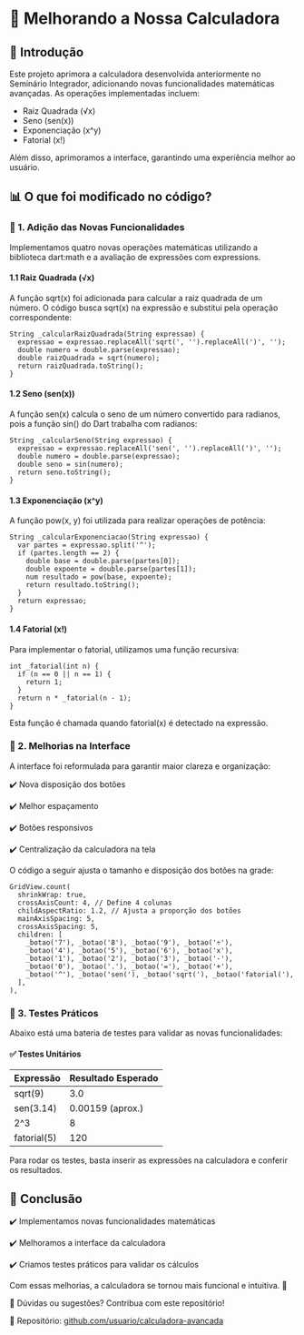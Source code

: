 # 🚀 Melhorando a Nossa Calculadora

## 📌 Introdução

Este projeto aprimora a calculadora desenvolvida anteriormente no Seminário Integrador, adicionando novas funcionalidades matemáticas avançadas. As operações implementadas incluem:

- Raiz Quadrada (√x)
- Seno (sen(x))
- Exponenciação (x^y)
- Fatorial (x!)

Além disso, aprimoramos a interface, garantindo uma experiência melhor ao usuário.

## 📊 O que foi modificado no código?

### 🔹 1. Adição das Novas Funcionalidades
Implementamos quatro novas operações matemáticas utilizando a biblioteca dart:math e a avaliação de expressões com expressions.

#### 1.1 Raiz Quadrada (√x)

A função sqrt(x) foi adicionada para calcular a raiz quadrada de um número. O código busca sqrt(x) na expressão e substitui pela operação correspondente:

```
String _calcularRaizQuadrada(String expressao) {
  expressao = expressao.replaceAll('sqrt(', '').replaceAll(')', '');
  double numero = double.parse(expressao);
  double raizQuadrada = sqrt(numero);
  return raizQuadrada.toString();
}
```
#### 1.2 Seno (sen(x))

A função sen(x) calcula o seno de um número convertido para radianos, pois a função sin() do Dart trabalha com radianos:

```
String _calcularSeno(String expressao) {
  expressao = expressao.replaceAll('sen(', '').replaceAll(')', '');
  double numero = double.parse(expressao);
  double seno = sin(numero);
  return seno.toString();
}
```

#### 1.3 Exponenciação (x^y)

A função pow(x, y) foi utilizada para realizar operações de potência:

```
String _calcularExponenciacao(String expressao) {
  var partes = expressao.split('^');
  if (partes.length == 2) {
    double base = double.parse(partes[0]);
    double expoente = double.parse(partes[1]);
    num resultado = pow(base, expoente);
    return resultado.toString();
  }
  return expressao;
}
```

#### 1.4 Fatorial (x!)

Para implementar o fatorial, utilizamos uma função recursiva:

```
int _fatorial(int n) {
  if (n == 0 || n == 1) {
    return 1;
  }
  return n * _fatorial(n - 1);
}
```

Esta função é chamada quando fatorial(x) é detectado na expressão.

### 🎨 2. Melhorias na Interface

A interface foi reformulada para garantir maior clareza e organização: 

✔️ Nova disposição dos botões

✔️ Melhor espaçamento

✔️ Botões responsivos

✔️ Centralização da calculadora na tela

O código a seguir ajusta o tamanho e disposição dos botões na grade:

```
GridView.count(
  shrinkWrap: true,
  crossAxisCount: 4, // Define 4 colunas
  childAspectRatio: 1.2, // Ajusta a proporção dos botões
  mainAxisSpacing: 5,
  crossAxisSpacing: 5,
  children: [
    _botao('7'), _botao('8'), _botao('9'), _botao('÷'),
    _botao('4'), _botao('5'), _botao('6'), _botao('x'),
    _botao('1'), _botao('2'), _botao('3'), _botao('-'),
    _botao('0'), _botao('.'), _botao('='), _botao('+'),
    _botao('^'), _botao('sen('), _botao('sqrt('), _botao('fatorial('),
  ],
),
```

### 🔬 3. Testes Práticos

Abaixo está uma bateria de testes para validar as novas funcionalidades:

#### ✅ Testes Unitários

| Expressão	| Resultado Esperado |
| --- | --- |
| sqrt(9) |	3.0 |
| sen(3.14) |	0.00159 (aprox.) |
| 2^3 |	8 |
| fatorial(5) |	120 |

Para rodar os testes, basta inserir as expressões na calculadora e conferir os resultados.

## 🎤 Conclusão

✔️ Implementamos novas funcionalidades matemáticas

✔️ Melhoramos a interface da calculadora

✔️ Criamos testes práticos para validar os cálculos

Com essas melhorias, a calculadora se tornou mais funcional e intuitiva. 🚀

📌 Dúvidas ou sugestões? Contribua com este repositório!

🔗 Repositório: [github.com/usuario/calculadora-avancada](https://github.com/SolracZiul/advanced-calculator)
